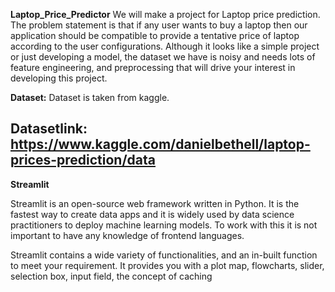  **Laptop_Price_Predictor**
We will make a project for Laptop price prediction. The problem statement is that if any user wants to buy a laptop then our application should be compatible to provide a tentative price of laptop according to the user configurations. Although it looks like a simple project or just developing a model, the dataset we have is noisy and needs lots of feature engineering, and preprocessing that will drive your interest in developing this project.

**Dataset:**
Dataset is taken from kaggle.
## Datasetlink: https://www.kaggle.com/danielbethell/laptop-prices-prediction/data

**Streamlit**

Streamlit is an open-source web framework written in Python. It is the fastest way to create data apps and it is widely used by data science practitioners to deploy machine learning models. To work with this it is not important to have any knowledge of frontend languages.

Streamlit contains a wide variety of functionalities, and an in-built function to meet your requirement. It provides you with a plot map, flowcharts, slider, selection box, input field, the concept of caching
